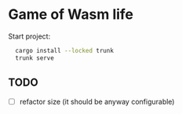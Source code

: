 # Game of Wasm life

Start project:

```sh
  cargo install --locked trunk
  trunk serve
```

## TODO

- [ ] refactor size (it should be anyway configurable)
